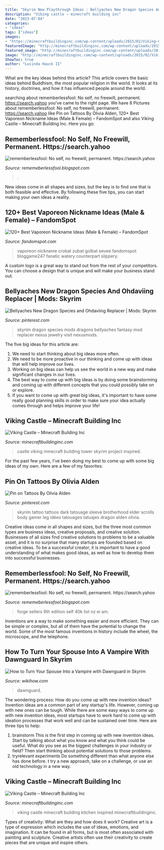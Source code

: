 ```yaml
---
title: "Skyrim New Playthrough Ideas : Bellyaches New Dragon Species And Ohdaviing Replacer"
description: "Viking castle – minecraft building inc"
date: "2023-07-04"
categories:
- "ideas"
tags: ["ideas"]
images:
- "https://minecraftbuildinginc.com/wp-content/uploads/2015/02/Viking-Castle-minecraft-building-ideas-house-home-small-tower-18.jpg"
featuredImage: "http://minecraftbuildinginc.com/wp-content/uploads/2015/02/Viking-Castle-minecraft-building-ideas-house-home-small-tower-12.jpg"
featured_image: "http://minecraftbuildinginc.com/wp-content/uploads/2015/02/Viking-Castle-minecraft-building-ideas-house-home-small-tower-12.jpg"
image: "http://minecraftbuildinginc.com/wp-content/uploads/2015/02/Viking-Castle-minecraft-building-ideas-house-home-small-tower-12.jpg"
ShowToc: true
author: "Lucinda Hauck II"
---
```



What are the key ideas behind this article?
This article covers the basic ideas behind Buddhism, the most popular religion in the world. It looks at its history, doctrines, and how it has influenced people around the world.

	

		
searching about rememberlessfool: No self, no freewill, permanent. https://search.yahoo you've came to the right page. We have 8 Pictures about rememberlessfool: No self, no freewill, permanent. https://search.yahoo like Pin on Tattoos By Olivia Alden, 120+ Best Vaporeon Nickname Ideas (Male &amp; Female) – FandomSpot and also Viking Castle – Minecraft Building Inc. Here you go:
		
    
## Rememberlessfool: No Self, No Freewill, Permanent. Https://search.yahoo

<img loading=lazy src="https://1.bp.blogspot.com/-qNvgSStlkbc/YNZaPmjCezI/AAAAAAAAm50/ZPB3N_jhe5oFeJIxVchmZ9y0flFbHl7ngCLcBGAsYHQ/w1200-h630-p-k-no-nu/Untitled.png9.png" onerror="this.onerror=null;this.src='https://tse4.mm.bing.net/th?id=OIP.R5nhYK9yLarblJhwGKG9QAHaD4&amp;pid=15.1';" alt="rememberlessfool: No self, no freewill, permanent. https://search.yahoo">

_Source: rememeberlessfool.blogspot.com_

>. 

	

New ideas come in all shapes and sizes, but the key is to find one that is both feasible and effective. By following these five tips, you can start making your own ideas a reality.

    
## 120+ Best Vaporeon Nickname Ideas (Male &amp; Female) – FandomSpot

<img loading=lazy src="https://static.fandomspot.com/images/11/10431/00-featured-vaporeon-anime-screenshot.jpg" onerror="this.onerror=null;this.src='https://tse3.mm.bing.net/th?id=OIP.-k9xifqbQUZYCvTL8IIgUQHaDd&amp;pid=15.1';" alt="120+ Best Vaporeon Nickname Ideas (Male &amp; Female) – FandomSpot">

_Source: fandomspot.com_

>vaporeon nickname crobat zubat golbat eevee fandomspot bloggame247 fanatic watery counterpart slippery. 

	

A custom logo is a great way to stand out from the rest of your competitors. You can choose a design that is unique and will make your business stand out.

    
## Bellyaches New Dragon Species And Ohdaviing Replacer | Mods: Skyrim

<img loading=lazy src="https://s-media-cache-ak0.pinimg.com/736x/cf/fb/5b/cffb5bd8309ffce4f48839bac8ca47db.jpg" onerror="this.onerror=null;this.src='https://tse4.mm.bing.net/th?id=OIP.X4NC73IYMGXz7B_nSLCdKgHaL7&amp;pid=15.1';" alt="Bellyaches New Dragon Species and Ohdaviing Replacer | Mods: Skyrim">

_Source: pinterest.com_

>skyrim dragon species mods dragons bellyaches fantasy mod replacer nexus jewelry visit nexusmods. 

	

The five big ideas for this article are:
1. We need to start thinking about big ideas more often. 
2. We need to be more proactive in our thinking and come up with ideas that will help improve our lives. 
3. Working on big ideas can help us see the world in a new way and make significant changes in our lives. 
4. The best way to come up with big ideas is by doing some brainstorming and coming up with different concepts that you could possibly take on or explore. 
5. If you want to come up with great big ideas, it's important to have some really good planning skills in order to make sure your idea actually comes through and helps improve your life!

    
## Viking Castle – Minecraft Building Inc

<img loading=lazy src="https://minecraftbuildinginc.com/wp-content/uploads/2015/02/Viking-Castle-minecraft-building-ideas-house-home-small-tower-18.jpg" onerror="this.onerror=null;this.src='https://tse4.mm.bing.net/th?id=OIP.YCk6op--Qx776xTY3lBptQHaEK&amp;pid=15.1';" alt="Viking Castle – Minecraft Building Inc">

_Source: minecraftbuildinginc.com_

>castle viking minecraft building tower skyrim project inspired. 

	

For the past few years, I've been doing my best to come up with some big ideas of my own. Here are a few of my favorites: 

    
## Pin On Tattoos By Olivia Alden

<img loading=lazy src="https://i.pinimg.com/736x/92/ae/52/92ae52031c5ad7531e768bc27bec6c27--skyrim-tattoo.jpg" onerror="this.onerror=null;this.src='https://tse4.mm.bing.net/th?id=OIP.pRkB6YSCoY5K6aOyS-7zjQHaNL&amp;pid=15.1';" alt="Pin on Tattoos By Olivia Alden">

_Source: pinterest.com_

>skyrim tattoo tattoos dark tatouage sleeve brotherhood elder scrolls body gamer leg idées tatouages tatuajes dragon alden olivia. 

	

Creative ideas come in all shapes and sizes, but the three most common types are business ideas, creative proposals, and creative solution. Businesses of all sizes find creative solutions to problems to be a valuable asset, and it is no surprise that many startups are founded based on creative ideas. To be a successful creator, it is important to have a good understanding of what makes good ideas, as well as how to develop them into successful businesses.

    
## Rememberlessfool: No Self, No Freewill, Permanent. Https://search.yahoo

<img loading=lazy src="https://cascade.madmimi.com/bulk_images/7943554/top-sellers-forge-world20191104-31990-1kx2tzk.jpg?1572872563" onerror="this.onerror=null;this.src='https://tse1.mm.bing.net/th?id=OIP.vFuL4_rVphOMhQCXrGrd-QHaD7&amp;pid=15.1';" alt="rememberlessfool: No self, no freewill, permanent. https://search.yahoo">

_Source: rememeberlessfool.blogspot.com_

>forge sellers 9th edition self 40k list nz ei am. 

	

Inventions are a way to make something easier and more efficient. They can be simple or complex, but all of them have the potential to change the world. Some of the most famous inventions in history include the wheel, the microscope, and the telephone.

    
## How To Turn Your Spouse Into A Vampire With Dawnguard In Skyrim

<img loading=lazy src="https://www.wikihow.com/images/c/c4/Turn-Your-Spouse-Into-a-Vampire-with-Dawnguard-in-Skyrim-Step-7.jpg" onerror="this.onerror=null;this.src='https://tse4.mm.bing.net/th?id=OIP.ChrsHSy8eSWEcAxDTQBi_gHaFj&amp;pid=15.1';" alt="How to Turn Your Spouse Into a Vampire with Dawnguard in Skyrim">

_Source: wikihow.com_

>dawnguard. 

	

The wondering process: How do you come up with new invention ideas?
Invention ideas are a common part of any startup's life. However, coming up with new ones can be tough. While there are some easy ways to come up with new invention ideas, most startups have to work hard to come up with ideation processes that work well and can be sustained over time. Here are three tips to help:
1) brainstorm
This is the first step in coming up with new invention ideas. Start by talking about what you know and what you think could be useful. What do you see as the biggest challenges in your industry or field? Then start thinking about potential solutions to those problems.
2) tryrelevant experiments
Do something different than what anyone else has done before. t try a new approach, take on a challenge, or use an old technology in a new way.

    
## Viking Castle – Minecraft Building Inc

<img loading=lazy src="http://minecraftbuildinginc.com/wp-content/uploads/2015/02/Viking-Castle-minecraft-building-ideas-house-home-small-tower-12.jpg" onerror="this.onerror=null;this.src='https://tse3.mm.bing.net/th?id=OIP.SUxl8rKLvlZCIs_R7WmKwQHaEK&amp;pid=15.1';" alt="Viking Castle – Minecraft Building Inc">

_Source: minecraftbuildinginc.com_

>viking castle minecraft building kitchen inspired minecraftbuildinginc. 

	

Types of creativity: What are they and how does it work?
Creative art is a type of expression which includes the use of ideas, emotions, and imagination. It can be found in all forms, but is most often associated with painting and sculpture. Creative artists often use their creativity to create pieces that are unique and inspire others.

